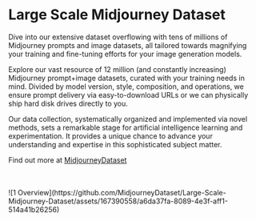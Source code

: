 # Large Scale Midjourney Dataset
<p>Dive into our extensive dataset overflowing with tens of millions of Midjourney prompts and image datasets, all tailored towards magnifying your training and fine-tuning efforts for your image generation models.</p>

<p>Explore our vast resource of 12 million (and constantly increasing) Midjourney prompt+image datasets, curated with your training needs in mind. Divided by model version, style, composition, and operations, we ensure prompt delivery via easy-to-download URLs or we can physically ship hard disk drives directly to you.</p>

<p>Our data collection, systematically organized and implemented via novel methods, sets a remarkable stage for artificial intelligence learning and experimentation. It provides a unique chance to advance your understanding and expertise in this sophisticated subject matter.</p>

<p>Find out more at <a href="https://midjourneydataset.com/"> MidjourneyDataset </a></p>
<br><br>
![1  Overview](https://github.com/MidjourneyDataset/Large-Scale-Midjourney-Dataset/assets/167390558/a6da37fa-8089-4e3f-aff1-514a41b26256)
